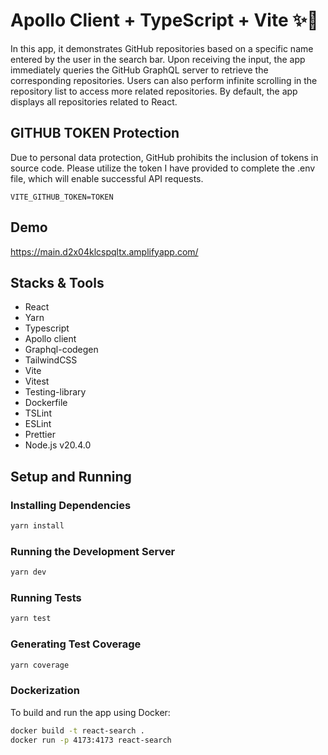 # Apollo Client + TypeScript + Vite ✨💫

In this app, it demonstrates GitHub repositories based on a specific name entered by the user in the search bar. Upon receiving the input, the app immediately queries the GitHub GraphQL server to retrieve the corresponding repositories. Users can also perform infinite scrolling in the repository list to access more related repositories. By default, the app displays all repositories related to React.

## GITHUB TOKEN Protection
Due to personal data protection, GitHub prohibits the inclusion of tokens in source code. Please utilize the token I have provided to complete the .env file, which will enable successful API requests.
```
VITE_GITHUB_TOKEN=TOKEN
```

## Demo 
https://main.d2x04klcspqltx.amplifyapp.com/


## Stacks & Tools
- React
- Yarn
- Typescript
- Apollo client
- Graphql-codegen
- TailwindCSS
- Vite
- Vitest
- Testing-library
- Dockerfile
- TSLint
- ESLint
- Prettier
- Node.js v20.4.0

## Setup and Running

### Installing Dependencies

```bash
yarn install
```

### Running the Development Server

```bash
yarn dev
```

### Running Tests

```bash
yarn test
```

### Generating Test Coverage

```bash
yarn coverage
```

### Dockerization

To build and run the app using Docker:

```bash
docker build -t react-search .
docker run -p 4173:4173 react-search
```
